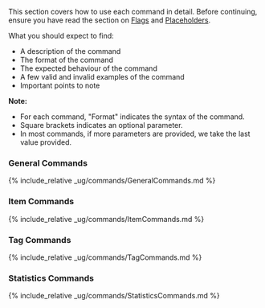 <!-- markdownlint-disable-file first-line-h1 -->
This section covers how to use each command in detail.
Before continuing, ensure you have read the section on [Flags](#flags) and [Placeholders](#placeholders).

What you should expect to find:

* A description of the command
* The format of the command
* The expected behaviour of the command
* A few valid and invalid examples of the command
* Important points to note

**Note:**

* For each command, "Format" indicates the syntax of the command.
* Square brackets indicates an optional parameter.
* In most commands, if more parameters are provided, we take the last value provided.

### General Commands

{% include_relative _ug/commands/GeneralCommands.md %}

### Item Commands

{% include_relative _ug/commands/ItemCommands.md %}

### Tag Commands

{% include_relative _ug/commands/TagCommands.md %}

### Statistics Commands

{% include_relative _ug/commands/StatisticsCommands.md %}
